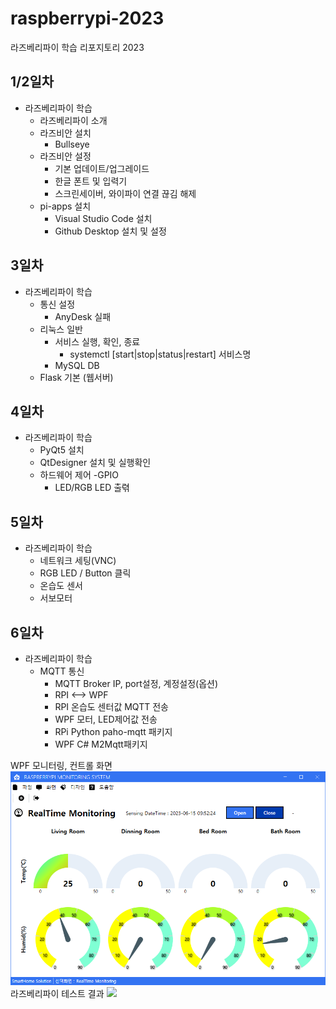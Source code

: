 # raspberrypi-2023
라즈베리파이 학습 리포지토리 2023

## 1/2일차
- 라즈베리파이 학습 
    - 라즈베리파이 소개
    - 라즈비안 설치
        - Bullseye
    - 라즈비안 설정
        - 기본 업데이트/업그레이드
        - 한글 폰트 및 입력기
        - 스크린세이버, 와이파이 연결 끊김 해제
    - pi-apps 설치
        - Visual Studio Code 설치
        - Github Desktop 설치 및 설정
        
## 3일차
- 라즈베리파이 학습
    - 통신 설정
        - AnyDesk 실패
    - 리눅스 일반
        - 서비스 실행, 확인, 종료
            - systemctl [start|stop|status|restart] 서비스명
        - MySQL DB
    - Flask 기본 (웹서버)

## 4일차
-  라즈베리파이 학습
    - PyQt5 설치
    - QtDesigner 설치 및 실행확인
    - 하드웨어 제어 -GPIO
        - LED/RGB LED 출렦

## 5일차
- 라즈베리파이 학습
	- 네트워크 세팅(VNC)
	- RGB LED / Button 클릭
	- 온습도 센서
	- 서보모터

## 6일차
- 라즈베리파이 학습
    - MQTT 통신
        - MQTT Broker IP, port설정, 계정설정(옵션)
        - RPI <--> WPF
        - RPI 온습도 센터값 MQTT 전송
        - WPF 모터, LED제어값 전송
        - RPi Python paho-mqtt 패키지
        - WPF C# M2Mqtt패키지

WPF 모니터링, 컨트롤 화면  
<img src="https://github.com/JuHyunLee99/raspberrypi-2023/blob/main/images/monitoring1.PNG?raw=true" width="770">
라즈베리파이 테스트 결과
<img src="https://github.com/JuHyunLee99/raspberrypi-2023/blob/main/images/monitoring2.PNG?raw=true" width="770">

